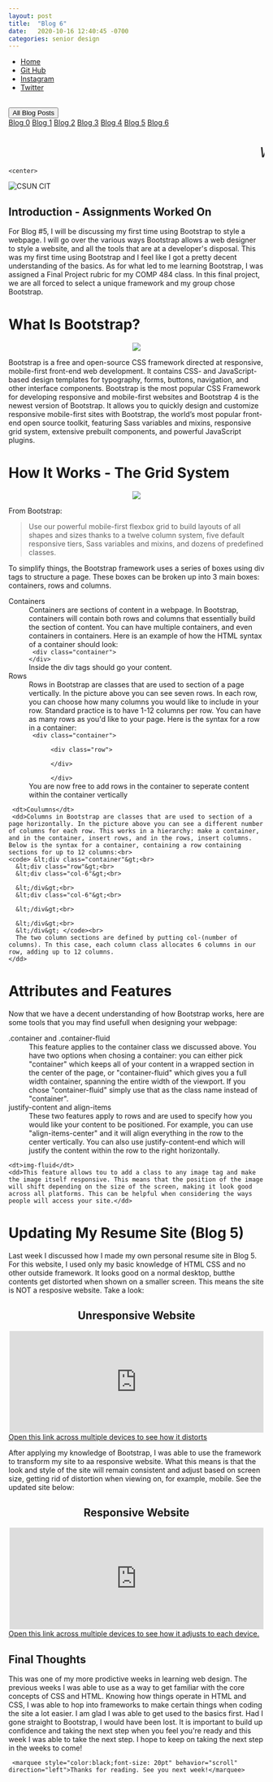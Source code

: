 ```yaml
---
layout: post
title:  "Blog 6"
date:   2020-10-16 12:40:45 -0700
categories: senior design
---
```


<html>



<style>
{% include custom.css %}
</style>

  <title>Blog 6</title>
<body>
<ul class="navbar">
 
  <li class="navbar"><a class="home" href="http://dec98524.github.io/">Home</a></li>
  <li class="navbar"><a href="https://github.com/dec98524/dec98524.github.io">Git Hub</a></li>
  <li class="navbar"><a href="https://www.instagram.com/im.davidcastaneda/">Instagram</a></li>
  <li class="navbar"><a href="https://twitter.com/refilldranks">Twitter</a></li>

</ul>
<br>
<div class="dropdown">
  <button class="dropbtn">All Blog Posts</button>
  <div class="dropdown-content">
    <a href="https://dec98524.github.io/senior/design/2020/08/27/blog-0.html">Blog 0</a>
    <a href="https://dec98524.github.io/senior/design/2020/09/08/blog1.html">Blog 1</a>
    <a href="https://dec98524.github.io/senior/design/2020/09/18/blog2.html">Blog 2</a>
    <a href="https://dec98524.github.io/senior/design/2020/09/25/blog3.html">Blog 3</a>
    <a href="https://dec98524.github.io/senior/design/2020/10/02/blog4.html">Blog 4</a>
    <a href="https://dec98524.github.io/senior/design/2020/10/09/blog5.html">Blog 5</a>
    <a href="https://dec98524.github.io/senior/design/2020/10/16/blog6.html">Blog 6</a>



  </div>
</div><br>
<br>
<marquee style="color:black;font-size: 20pt" behavior="scroll" direction="left"><i>Welcome to my blog site!</i></marquee>

    <center>
<img src="https://www.csun.edu/ua/2017logos/Seal-CSUN-Horizontal-186.png" alt="CSUN CIT" align="middle">
</center>

<h2>Introduction - Assignments Worked On</h2>

<p>For Blog #5, I will be discussing my first time using Bootstrap to style a webpage. I will go over the various ways Bootstrap allows a web designer to style a website, and all the tools that are at a developer's disposal. This was my first time using Bootstrap and I feel like I got a pretty decent understanding of the basics. As for what led to me learning Bootstrap, I was assigned a Final Project rubric for my COMP 484 class. In this final project, we are all forced to select a unique framework and my group chose Bootstrap. 


      

</p>


 <h1>What Is Bootstrap?</h1>  
  <center>
  <img src="https://sdtimes.com/wp-content/uploads/2020/06/v5-new-logo.png">
    </center>
<p>Bootstrap is a free and open-source CSS framework directed at responsive, mobile-first front-end web development. It contains CSS- and JavaScript-based design templates for typography, forms, buttons, navigation, and other interface components. Bootstrap is the most popular CSS Framework for developing responsive and mobile-first websites and Bootstrap 4 is the newest version of Bootstrap. It allows you to quickly design and customize responsive mobile-first sites with Bootstrap, the world’s most popular front-end open source toolkit, featuring Sass variables and mixins, responsive grid system, extensive prebuilt components, and powerful JavaScript plugins.</p>
  
  
  <h1>How It Works - The Grid System </h1>  
  <center>
  <img src="https://www.c-sharpcorner.com/article/bootstrap-grid-system/Images/1.png">
    </center>
<p>From Bootstrap:

<blockquote cite="https://getbootstrap.com/docs/4.0/layout/grid/">
Use our powerful mobile-first flexbox grid to build layouts of all shapes and sizes thanks to a twelve column system, five default responsive tiers, Sass variables and mixins, and dozens of predefined classes.
</blockquote>
  
  To simplify things, the Bootstrap framework uses a series of boxes using div tags to structure a page. These boxes can be broken up into 3 main boxes: containers, rows and columns.
  
  <dl>
    <dt>Containers</dt>
    <dd>Containers are sections of content in a webpage. In Bootstrap, containers will contain both rows and columns that essentially build the section of content. You can have multiple containers, and even containers in containers. Here is an example of how the HTML syntax of a container should look:<br>
    <code> &lt;div class="container"&gt;<br>&lt;/div&gt; </code><br>
      Inside the div tags should go your content.
    </dd>
    <dt>Rows</dt>
     <dd>Rows in Bootstrap are classes that are used to section of a page vertically. In the picture above you can see seven rows. In each row, you can choose how many columns you would like to include in your row. Standard practice is to have 1-12 columns per row. You can have as many rows as you'd like to your page. Here is the syntax for a row in a container:<br>
    <code> &lt;div class="container"&gt;<br>
      &lt;div class="row"&gt;<br> 
      &lt;/div&gt;<br>
      &lt;/div&gt; </code><br>
      You are now free to add rows in the container to seperate content within the container vertically
    </dd>
    
     <dt>Coulumns</dt>
     <dd>Columns in Bootstrap are classes that are used to section of a page horizontally. In the picture above you can see a different number of columns for each row. This works in a hierarchy: make a container, and in the container, insert rows, and in the rows, insert columns. Below is the syntax for a container, containing a row containing sections for up to 12 columns:<br>
    <code> &lt;div class="container"&gt;<br>
      &lt;div class="row"&gt;<br> 
      &lt;div class="col-6"&gt;<br> 
      
      &lt;/div&gt;<br>
      &lt;div class="col-6"&gt;<br> 
      
      &lt;/div&gt;<br>
      
      &lt;/div&gt;<br>
      &lt;/div&gt; </code><br>
      The two column sections are defined by putting col-(number of columns). Tn this case, each column class allocates 6 columns in our row, adding up to 12 columns.
    </dd>
  </dl>
  </p>
  
  
   <h1>Attributes and Features</h1>  
<p> Now that we have a decent understanding of how Bootstrap works, here are some tools that you may find usefull when designing your webpage:
 
  <dl>
    <dt>.container and .container-fluid</dt>
    <dd>This feature applies to the container class we discussed above. You have two options when chosing a container: you can either pick "container" which keeps all of your content in a wrapped section in the center of the page, or "container-fluid" which gives you a full width container, spanning the entire width of the viewport. If you chose "container-fluid" simply use that as the class name instead of "container".
    </dd>
     <dt>justify-content and align-items</dt>
    <dd>These two features apply to rows and are used to specify how you would like your content to be positioned. For example, you can use "align-items-center" and it will align everything in the row to the center vertically. You can also use justify-content-end which will justify the content within the row to the right horizontally.</dd>
    
    <dt>img-fluid</dt>
    <dd>This feature allows tou to add a class to any image tag and make the image itself responsive. This means that the position of the image will shift depending on the size of the screen, making it look good across all platforms. This can be helpful when considering the ways people will access your site.</dd>
  </dl>
  </p>
  
   <h1>Updating My Resume Site (Blog 5)</h1>  

<p>
  Last week I discussed how I made my own personal resume site in Blog 5. For this website, I used only my basic knowledge of HTML CSS and no other outside framework. It looks good on a normal desktop, butthe contents get distorted when shown on a smaller screen. This means the site is NOT a resposive website. Take a look:
 <center>
   <h2>
     Unresponsive Website
   </h2>
 <embed type="text/html" src="https://david-resume.glitch.me/" width="500" height="200">   
</center>
  <a href="https://david-resume.glitch.me/">Open this link across multiple devices to see how it distorts</a>
</p>

<p>
 After applying my knowledge of Bootstrap, I was able to use the framework to transform my site to aa responsive website. What this means is that the look and style of the site will remain consistent and adjust based on screen size, getting rid of distortion when viewing on, for example, mobile. See the updated site below: 
 <center>
   <h2>
     Responsive Website
   </h2>
 <embed type="text/html" src="https://david-website-3.glitch.me/" width="500" height="200">
</center>
  <a href="https://david-website-3.glitch.me/">Open this link across multiple devices to see how it adjusts to each device.</a>
</p>

   
<h2>Final Thoughts</h2>
<p>This was one of my more prodictive weeks in learning web design. The previous weeks I was able to use as a way to get familiar with the core concepts of CSS and HTML. Knowing how things operate in HTML and CSS, I was able to hop into frameworks to make certain things when coding the site a lot easier. I am glad I was able to get used to the basics first. Had I gone straight to Bootstrap, I would have been lost. It is important to build up confidence and taking the next step when you feel you're ready and this week I was able to take the next step. I hope to keep on taking the next step in the weeks to come!</p>
 
 
     <marquee style="color:black;font-size: 20pt" behavior="scroll" direction="left">Thanks for reading. See you next week!</marquee>
</body>
</html>



